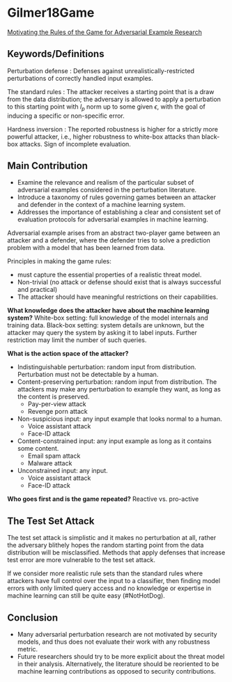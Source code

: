 # Gilmer18Game

[Motivating the Rules of the Game for Adversarial Example Research](https://arxiv.org/abs/1807.06732)

## Keywords/Definitions

Perturbation defense
: Defenses against unrealistically-restricted perturbations of correctly
handled input examples.

The standard rules
: The attacker receives a starting point that is a draw from the data
distribution; the adversary is allowed to apply a perturbation to this starting
point with $l_p$ norm up to some given $\epsilon$, with the goal of inducing
a specific or non-specific error.

Hardness inversion
: The reported robustness is higher for a strictly more powerful attacker,
i.e., higher robustness to white-box attacks than black-box attacks. Sign of
incomplete evaluation.

## Main Contribution

- Examine the relevance and realism of the particular subset of adversarial
  examples considered in the perturbation literature.
- Introduce a taxonomy of rules governing games between an attacker and
  defender in the context of a machine learning system.
- Addresses the importance of establishing a clear and consistent set of
  evaluation protocols for adversarial examples in machine learning.

Adversarial example arises from an abstract two-player game between an attacker
and a defender, where the defender tries to solve a prediction problem with
a model that has been learned from data.

Principles in making the game rules:

- must capture the essential properties of a realistic threat model.
- Non-trivial (no attack or defense should exist that is always successful and practical)
- The attacker should have meaningful restrictions on their capabilities.

**What knowledge does the attacker have about the machine learning system?**
White-box setting: full knowledge of the model internals and training data.
Black-box setting: system details are unknown, but the attacker may query the
system by asking it to label inputs. Further restriction may limit the number
of such queries.

**What is the action space of the attacker?**

- Indistinguishable perturbation: random input from distribution. Perturbation
  must not be detectable by a human.
- Content-preserving perturbation: random input from distribution. The
  attackers may make any perturbation to example they want, as long as the
  content is preserved.
  - Pay-per-view attack
  - Revenge porn attack
- Non-suspicious input: any input example that looks normal to a human.
  - Voice assistant attack
  - Face-ID attack
- Content-constrained input: any input example as long as it contains some content.
  - Email spam attack
  - Malware attack
- Unconstrained input: any input.
  - Voice assistant attack
  - Face-ID attack

**Who goes first and is the game repeated?**
Reactive vs. pro-active

## The Test Set Attack

The test set attack is simplistic and it makes no perturbation at all, rather
the adversary blithely hopes the random starting point from the data
distribution will be misclassified.
Methods that apply defenses that increase test error are more vulnerable to the
test set attack.

If we consider more realistic rule sets than the standard rules where attackers
have full control over the input to a classifier, then finding model errors
with only limited query access and no knowledge or expertise in machine
learning can still be quite easy (#NotHotDog).

## Conclusion

- Many adversarial perturbation research are not motivated by security models,
  and thus does not evaluate their work with any robustness metric.
- Future researchers should try to be more explicit about the threat model in
  their analysis. Alternatively, the literature should be reoriented to be
  machine learning contributions as opposed to security contributions.
